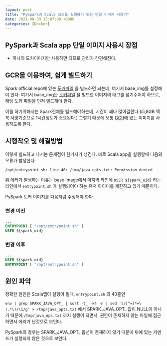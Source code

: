 ```yaml
---
layout: post
title: "PySpark과 Scala 코드를 실행하기 위한 단일 이미지 사용기"
date: 2021-08-30 15:07:00 +0900
categories: [Docker]
---
```


## PySpark과 Scala app 단일 이미지 사용시 장점

- 하나의 도커이미지만 사용하면 되므로 관리가 간편해진다.

## GCR을 이용하여, 쉽게 빌드하기

Spark official repo에 있는 [도커파일](https://github.com/apache/spark/blob/branch-3.1/resource-managers/kubernetes/docker/src/main/dockerfiles/spark/bindings/python/Dockerfile) 을 빌드하면 되는데, 여기서 base_img를 설정해야 한다. 여기서 base_img는 [도커파일](https://github.com/apache/spark/blob/branch-3.1/resource-managers/kubernetes/docker/src/main/dockerfiles/spark/Dockerfile) 을 빌드한 이미지의 태그를 넘겨주어야 하므로, 해당 도커 파일을 먼저 빌드해야 한다. 

이를 하기위해서는 Spark전체를 빌드해야하는데, 시간이 꽤나 많이걸린다.(i5,8GB 맥북 사양기준으로 1시간정도가 소요된다.) 그렇기 때문에 보통 [GCR](https://console.cloud.google.com/gcr/images/spark-operator/global/spark)에 있는 이미지를 사용하도록 한다.

## 시행착오 및 해결방법

이렇게 빌드하고 나서는 문제점이 한가지가 생긴다. 바로 Scala app을 실행할때 다음의 오류가 발생한다.

```
/opt/entrypoint.sh: line 40: /tmp/java_opts.txt: Permission denied
```

위 에러가 발생하는 이유는 base image에서 마지막 라인에 ``` USER ${spark_uid} ``` 라는 라인에서 ```entrypoint.sh``` 가 실행되어야 하는 유저 아이디를 제한하고 있기 때문이다.

PySpark 도커 이미지를 다음처럼 수정해야 한다.

### 변경 이전

```dockerfile
...
ENTRYPOINT [ "/opt/entrypoint.sh" ]
USER ${spark_uid}
```

### 변경 이후

``` Dockerfile
...
USER ${spark_uid}
ENTRYPOINT [ "/opt/entrypoint.sh" ]
```

## 원인 파악

정확한 원인은 Scala앱이 실행이 될때,  ```entrypoint.sh``` 의 40줄인

``` env | grep SPARK_JAVA_OPT_ | sort -t_ -k4 -n | sed 's/[^=]*=\(.*\)/\1/g' > /tmp/java_opts.txt ```  에서 SPARK_JAVA_OPT_ 값이 NULL이 아니기 때문에 ```/tmp/java_ops.txt``` 까지 실행이 되면서, 권한이 존재하지 않는 파일에 접근하면서 에러가 난것으로 보인다.

PySpark의 경우는 SPARK_JAVA_OPT_ 옵션이 존재하지 않기 때문에 뒤에 있는 커멘드가 실행되지 않은 것으로 보인다.